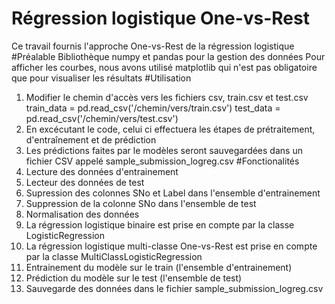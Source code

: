 # Régression logistique One-vs-Rest
Ce travail fournis l'approche One-vs-Rest de la régression logistique
#Préalable
Bibliothèque numpy et pandas pour la gestion des données
Pour afficher les courbes, nous avons utilisé matplotlib qui n'est pas obligatoire que pour visualiser les résultats
#Utilisation
1. Modifier le chemin d'accès vers les fichiers csv, train.csv et test.csv
train_data = pd.read_csv('/chemin/vers/train.csv')
test_data = pd.read_csv('/chemin/vers/test.csv')
2. En excécutant le code, celui ci effectuera les étapes de prétraitement, d'entraînement et de prédiction
3. Les prédictions faites par le modèles seront sauvegardées dans un fichier CSV appelé sample_submission_logreg.csv
#Fonctionalités
1. Lecture des données d'entrainement
2. Lecteur des données de test
3. Supression des colonnes SNo et Label dans l'ensemble d'entrainement
4. Suppression de la colonne SNo dans l'ensemble de test
5. Normalisation des données
6. La régression logistique binaire est prise en compte par la classe LogisticRegression
7. La régression logistique multi-classe One-vs-Rest est prise en compte par la classe MultiClassLogisticRegression
8. Entrainement du modèle sur le train (l'ensemble d'entrainement)
9. Prédiction du modèle sur le test (l'ensemble de test)
10. Sauvegarde des données dans le fichier sample_submission_logreg.csv
